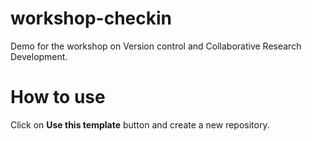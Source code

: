 # workshop-checkin
Demo for the workshop on Version control and Collaborative Research Development.

# How to use

Click on **Use this template** button and create a new repository.
